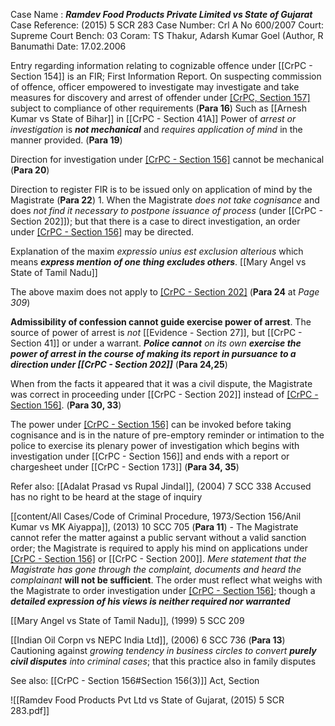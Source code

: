 Case Name : ***Ramdev Food Products Private Limited vs State of Gujarat***
Case Reference: (2015) 5 SCR 283
Case Number: Crl A No 600/2007
Court: Supreme Court
Bench: 03
Coram: TS Thakur, Adarsh Kumar Goel (Author, R Banumathi
Date: 17.02.2006

Entry regarding information relating to cognizable offence under [[CrPC - Section 154]] is an FIR; First Information Report. On suspecting commission of offence, officer empowered to investigate may investigate and take measures for discovery and arrest of offender under [[CrPC, Section 157]](1) subject to compliance of other requirements (**Para 16**)
	Such as [[Arnesh Kumar vs State of Bihar]] in [[CrPC - Section 41A]]
	Power of *arrest or investigation* is ***not mechanical*** and *requires application of mind* in the manner provided. (**Para 19**)

Direction for investigation under [[CrPC - Section 156]](3) cannot be mechanical (**Para 20**)

Direction to register FIR is to be issued only on application of mind by the Magistrate (**Para 22**)
	1. 	When the Magistrate *does not take cognisance* and does *not find it necessary to postpone issuance of process* (under [[CrPC - Section 202]]); but that there is a case to direct investigation, an order under [[CrPC - Section 156]](3) may be directed.

Explanation of the maxim *expressio unius est exclusion alterious* which means ***express mention of one thing excludes others***.
	[[Mary Angel vs State of Tamil Nadu]]

The above maxim does not apply to [[CrPC - Section 202]](3)  (**Para 24** at *Page 309*)

**Admissibility of confession cannot guide exercise power of arrest**. The source of power of arrest is *not* [[Evidence - Section 27]], but [[CrPC - Section 41]] or under a warrant. ***Police cannot*** *on its own* ***exercise the power of arrest in the course of making its report in pursuance to a direction under [[CrPC - Section 202]]*** (**Para 24,25**)

When from the facts it appeared that it was a civil dispute, the Magistrate was correct in proceeding under [[CrPC - Section 202]] instead of [[CrPC - Section 156]](3). (**Para 30, 33**)

The power under [[CrPC - Section 156]](3) can be invoked before taking cognisance and is in the nature of pre-emptory reminder or intimation to the police to exercise its plenary power of investigation which begins with investigation under [[CrPC - Section 156]] and ends with a report or chargesheet under [[CrPC - Section 173]] (**Para 34, 35**)

Refer also:
[[Adalat Prasad vs Rupal Jindal]], (2004) 7 SCC 338
	Accused has no right to be heard at the stage of inquiry

[[content/All Cases/Code of Criminal Procedure, 1973/Section 156/Anil Kumar vs MK Aiyappa]], (2013) 10 SCC 705
	(**Para 11**) - The Magistrate cannot refer the matter against a public servant without a valid sanction order; the Magistrate is required to apply his mind on applications under [[CrPC - Section 156]](3) or [[CrPC - Section 200]]. *Mere statement that the Magistrate has gone through the complaint, documents and heard the complainant* **will not be sufficient**.
		The order must reflect what weighs with the Magistrate to order investigation under [[CrPC - Section 156]](3); though a ***detailed expression of his views is neither required nor warranted***

[[Mary Angel vs State of Tamil Nadu]], (1999) 5 SCC 209

[[Indian Oil Corpn vs NEPC India Ltd]], (2006) 6 SCC 736
	(**Para 13**) Cautioning against *growing tendency in business circles to convert* ***purely civil disputes*** *into criminal cases*; that this practice also in family disputes 

See also:
[[CrPC - Section 156#Section 156(3)]]
Act, Section

![[Ramdev Food Products Pvt Ltd vs State of Gujarat, (2015) 5 SCR 283.pdf]]